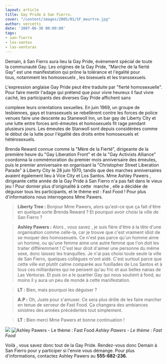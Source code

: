 ```yaml
---
layout: article
title: Gay Pride à San Fierro.
cover: "/content/images/2005/01/SF_meurtre.jpg"
author: vercetti
date: '2007-06-30 00:00:00'
tags:
- san-fierro
- los-santos
- las-venturas
---
```


Demain, à San Fierro aura lieu la Gay Pride, événement spécial de toute  
la communauté Gay. Les origines de la Gay Pride, "Marche de la fierté  
Gay" est une manifestation qui prône la tolérance et l'égalité pour  
tous, notamment les homosexuels , les bisexuels et les transsexuels.

L'expression anglaise Gay Pride peut être traduite par "fierté homosexuelle". Pour faire mentir l'adage qui prétend que pour vivre heureux il faut vivre caché, les participants des diverses Gay Pride affichent sans

complexe leurs orientations sexuelles. En juin 1969, un groupe de lesbiennes, gays et transsexuels se rebellèrent contre les forces de police venues faire une descente au Stanewoll Inn, un bar gay de Liberty City et une lutte entre forces anti-émeutes et homosexuels fit rage pendant plusieurs jours. Les émeutes de Stanwoll sont depuis considérées comme le début de la lutte pour l'égalité des droits entre homosexuels et hétérosexuels.

Brenda Reward connue comme la "Mère de la Fierté", dirigeante de la première heure du "Gay Liberation Front" et de la "Gay Activists Alliance" coordonna la commémoration du premier mois anniversaire des émeutes, puis le premier anniversaire en organisant la "Christopher Street Liberation Parade" à Liberty City le 28 juin 1970, tandis que des marches anniversaires avaient également lieu à Vice City et Los Santos. Mme Ashley Pawers , dirigeante cette année de la Gay Pride à San Fierro n'a pas fait dans le vieux jeu ! Pour donner plus d'originalité à cette&nbsp; marche , elle a décidée de déguiser tous les participants, et le thème est : Fast Food ! Pour plus d'informations nous interrogeons Mme Pawers.

> **Liberty Tree :** Bonjour Mme Pawers, alors qu'est-ce que ça fait d'être en quelque sorte Brenda Reward ? Et pourquoi avoir choisi la ville de San Fierro ?

> **Ashley Pawers :** Alors , vous savez , je suis fière d'être à la tête d'une organisation comme celle-la, car je trouve que c'est vraiment idiot de se moquer des homosexuels. Ce n'est pas parce qu'un homme aime un homme, ou qu'une femme aime une autre femme que l'on doit les traiter différemment ! C'est leur droit d'aimer une personne du même sexe, donc laissez les tranquilles. Je n'ai pas choisi toute seule la ville de San Fierro, quelques collègues m'ont aidé. C'est surtout parce que cette ville est plutôt calme comparée aux fusillades de Los Santos et à tous ces milliardaires qui ne pensent qu'au fric et aux belles nanas de Las Venturas. Et puis on a le quartier Gay qui nous soutient à fond, au moins il y aura un peu de monde à cette manifestation.

> **LT :** Bien, mais pourquoi les déguiser ?

> **A.P :** Oh, Juste pour s'amuser. Ce sera plus drôle de les faire marcher en tenue de serveur de Fast Food. Ça changera des ambiances sinistres des années précédentes tout simplement.

> **LT :** Bien merci Mme Pawers et bonne continuation !

![](/content/images/2005/01/Apawers_Gaypride.jpg)
![Ashley Pawers - Le thème : Fast Food](/content/images/2005/01/Pouletman_Gaypride.jpg)
_Ashley Pawers - Le thème : Fast Food_

Voilà , vous savez donc tout de la Gay Pride. Rendez-vous donc Demain à San Fierro pour y participer si l'envie vous démange. Pour plus d'informations, contactez Ashley Pawers au **555-682-236.**

<!--kg-card-end: markdown-->
